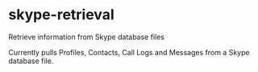 skype-retrieval
===============

Retrieve information from Skype database files

Currently pulls Profiles, Contacts, Call Logs and Messages from a Skype database file.